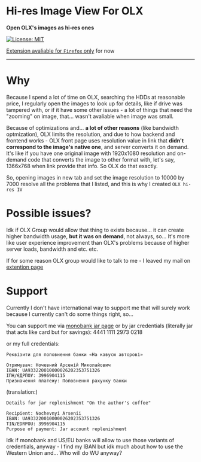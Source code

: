 # Hi-res Image View For OLX

**Open OLX's images as hi-res ones**

[![License: MIT](https://img.shields.io/badge/License-MIT-yellow.svg)](LICENSE.md)

[Extension avaliable for `Firefox` only](https://addons.mozilla.org/uk/firefox/addon/olx_hi-res_iv/) for now

---

# Why
Because I spend a lot of time on OLX, searching the HDDs at reasonable price, I regularly open the images to look up for details, like if drive was tampered with, or if it have some other issues - a lot of things that need the "zooming" on image, that... wasn't avaliable when image was small.

Because of optimizations and... **a lot of other reasons** (like bandwidth optmization), OLX limits the resolution, and due to how backend and frontend works - OLX front page uses resolution value in link that **didn't correspond to the image's native one**, and server converts it on demand. It's like if you have one original image with 1920x1080 resolution and on-demand code that converts the image to other format with, let's say, 1366x768 when link provide that info. So OLX do that exactly.

So, opening images in new tab and set the image resolution to 10000 by 7000 resolve all the problems that I listed, and this is why I created `OLX hi-res IV`


# Possible issues?
Idk if OLX Group would allow that thing to exists because... it can create higher bandwidth usage, **but it was on demand**, not always, so... It's more like user experience improvement than OLX's problems because of higher server loads, bandwidth and etc. etc.

If for some reason OLX group would like to talk to me - I leaved my mail on [extention page](https://addons.mozilla.org/uk/firefox/addon/olx_hi-res_iv/)

# Support
Currently I don't have international way to support me that will surely work because I currently can't do some things right, so...

You can support me via [monobank jar page](https://send.monobank.ua/jar/9PHgXye4Mc) or by jar credentials (literally jar that acts like card but for savings): 4441 1111 2973 0218

or my full credentials: 

```
Реквізити для поповнення банки «На кавусю авторові»

Отримувач: Ночевний Арсеній Миколайович
IBAN: UA933220010000026202353751326
ІПН/ЄДРПОУ: 3996904115
Призначення платежу: Поповнення рахунку банки
```

(translation:)
```
Details for jar replenishment "On the author's coffee"

Recipient: Nochevnyi Arsenii
IBAN: UA933220010000026202353751326
TIN/EDRPOU: 3996904115
Purpose of payment: Jar account replenishment
```

Idk if monobank and US/EU banks will allow to use those variants of credentials, anyway - I find my IBAN but idk much about how to use the Western Union and... Who will do WU anyway?
